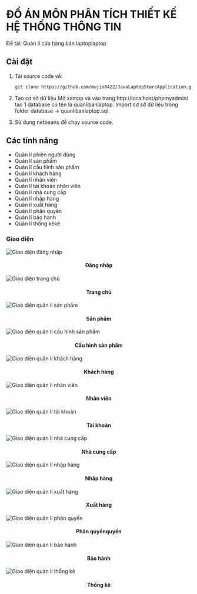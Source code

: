 # ĐỒ ÁN MÔN PHÂN TÍCH THIẾT KẾ HỆ THỐNG THÔNG TIN
Đề tài: Quản lí cửa hàng bán laptoplaptop

## Cài đặt
1. Tải source code về:
   ```bash
   git clone https://github.com/mujin0422/JavaLaptopStoreApplication.git
   ```
2. Tạo cơ sở dữ liệu
Mở xampp và vào trang http://localhost/phpmyadmin/ tạo 1 database có tên là quanlibanlaptop.
Import cơ sở dữ liệu trong folder database -> quanlibanlaptop.sql.

3. Sử dụng netbeans để chạy source code.

## Các tính năng
- Quản lí phiên người dùng
- Quản lí sản phẩm
- Quản lí cấu hình sản phẩm
- Quản lí khách hàng
- Quản lí nhân viên  
- Quản lí tài khoản nhân viên
- Quản lí nhà cung cấp
- Quản lí nhập hàng
- Quản lí xuất hàng
- Quản lí phân quyền
- Quản lí bảo hành
- Quản lí thống kêkê

### Giao diện
![Giao diện đăng nhập](./img/login.png)
 
 <h4 align="center">Đăng nhập</h4>
 
![Giao diện trang chủ](./img/homepage.png)

 <h4 align="center">Trang chủ</h4>
 
![Giao diện quản lí sản phẩm](./img/sanpham.png)

 <h4 align="center">Sản phẩm</h4>
 
![Giao diện quản lí cấu hình sản phẩm](./img/cauhinh.png)

 <h4 align="center">Cấu hình sản phẩm</h4>
 
![Giao diện quản lí khách hàng](./img/khachhang.png)

 <h4 align="center">Khách hàng</h4>
 
![Giao diện quản lí nhân viên](./img/nhanvien.png)

 <h4 align="center">Nhân viên</h4>
 
![Giao diện quản lí tài khoản](./img/taikhoan.png)

 <h4 align="center">Tài khoản</h4>
 
![Giao diện quản lí nhà cung cấp](./img/nhacungcap.png)

 <h4 align="center">Nhà cung cấp</h4>
 
![Giao diện quản lí nhập hàng](./img/nhaphang.png)

 <h4 align="center">Nhập hàng</h4>
 
![Giao diện quản lí xuất hàng](./img/xuathang.png)

 <h4 align="center">Xuất hàng</h4>
 
![Giao diện quản lí phân quyền](./img/phanquyen.png)

 <h4 align="center">Phân quyềnquyền</h4>

![Giao diện quản lí bảo hành](./img/baohanh.png)

 <h4 align="center">Bảo hành</h4>
 
![Giao diện quản lí thống kê](./img/thongke.png)

 <h4 align="center">Thống kê</h4>

